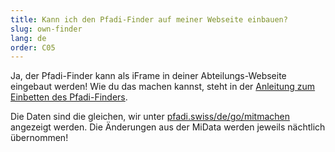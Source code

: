 ```yaml
---
title: Kann ich den Pfadi-Finder auf meiner Webseite einbauen?
slug: own-finder
lang: de
order: C05
---
```


Ja, der Pfadi-Finder kann als iFrame in deiner Abteilungs-Webseite eingebaut werden! Wie du das machen kannst, steht in der [Anleitung zum Einbetten des Pfadi-Finders](https://pfadi.swiss/de/publikationen-downloads/downloads/detail/862/anleitung-pfadifinder-einbetten/).

Die Daten sind die gleichen, wir unter [pfadi.swiss/de/go/mitmachen](https://pfadi.swiss/de/go/mitmachen/) angezeigt werden. Die Änderungen aus der MiData werden jeweils nächtlich übernommen!
